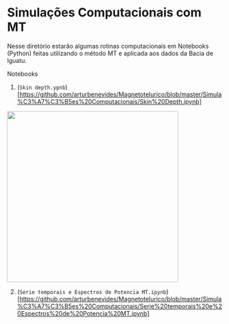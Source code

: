 # Simulações Computacionais com MT

Nesse diretório estarão algumas rotinas computacionais em Notebooks (Python) feitas utilizando o método MT e aplicada aos dados da Bacia de Iguatu.

Notebooks

1. (`Skin depth.ypnb`)[https://github.com/arturbenevides/Magnetotelurico/blob/master/Simula%C3%A7%C3%B5es%20Computacionais/Skin%20Depth.ipynb]

<img src='https://github.com/arturbenevides/Magnetotelurico/blob/master/Simula%C3%A7%C3%B5es%20Computacionais/skindepth.png' width=400>

2. (`Serie temporais e Espectros de Potencia MT.ipynb`)[https://github.com/arturbenevides/Magnetotelurico/blob/master/Simula%C3%A7%C3%B5es%20Computacionais/Serie%20temporais%20e%20Espectros%20de%20Potencia%20MT.ipynb]
